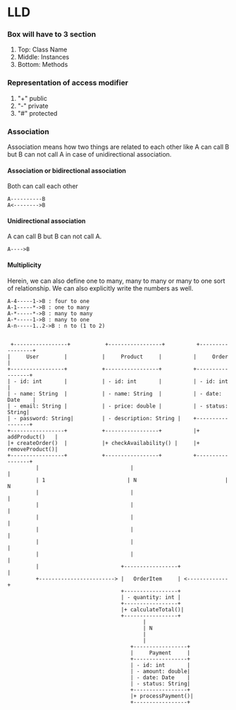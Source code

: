 # LLD

### Box will have to 3 section
1. Top: Class Name
2. Middle: Instances
3. Bottom: Methods

### Representation of access modifier
1. "+" public
2. "-" private
3. "#" protected

### Association
Association means how two things are related to each other like A can call B but B can not call A in case of unidirectional association.
#### Association or bidirectional association 
 Both can call each other
```
A----------B
A<-------->B
```
#### Unidirectional association 
A can call B but B can not call A.
```
A---->B
```
#### Multiplicity
Herein, we can also define one to many, many to many or many to one sort of relationship. 
We can also explicitly write the numbers as well. 
```
A-4-----1->B : four to one
A-1-----*->B : one to many
A-*-----*->B : many to many
A-*-----1->B : many to one
A-n-----1..2->B : n to (1 to 2)
```

```

 +-----------------+           +-----------------+          +-----------------+
|     User        |           |     Product     |          |     Order       |
+-----------------+           +-----------------+          +-----------------+
| - id: int       |           | - id: int       |          | - id: int       |
| - name: String  |           | - name: String  |          | - date: Date    |
| - email: String |           | - price: double |          | - status: String|
| - password: String|         | - description: String |    +-----------------+
+-----------------+           +-----------------+          |+ addProduct()   |
|+ createOrder()  |           |+ checkAvailability() |     |+ removeProduct()|
+-----------------+           +-----------------+          +-----------------+
         |                             |                              |
         | 1                          | N                            | N
         |                             |                              |
         |                             |                              |
         |                             |                              |
         |                             |                              |
         |                             |                              |
         |                             |                              |
         |                          +-----------------+               |
         +------------------------> |   OrderItem     | <-------------+
                                    +-----------------+
                                    | - quantity: int |
                                    +-----------------+
                                    |+ calculateTotal()|
                                    +-----------------+
                                           |
                                           | N
                                           |
                                           |
                                       +-----------------+
                                       |     Payment     |
                                       +-----------------+
                                       | - id: int       |
                                       | - amount: double|
                                       | - date: Date    |
                                       | - status: String|
                                       +-----------------+
                                       |+ processPayment()|
                                       +-----------------+

```


